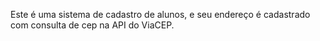 Este é uma sistema de cadastro de alunos, e seu endereço é cadastrado com consulta de cep na API do ViaCEP.



  
